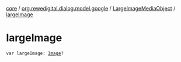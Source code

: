 [core](../../index.md) / [org.rewedigital.dialog.model.google](../index.md) / [LargeImageMediaObject](index.md) / [largeImage](./large-image.md)

# largeImage

`var largeImage: `[`Image`](../../org.rewedigital.dialog.model.dialogflow/-image/index.md)`?`